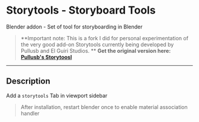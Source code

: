 # Storytools - Storyboard Tools

Blender addon - Set of tool for storyboarding in Blender

> **Important note: This is a fork I did for personal experimentation of the very good add-on Storytools currently being developed by Pullusb and El Guiri Studios. **
> **Get the original version here: [Pullusb's Storytoosl](https://github.com/Pullusb/storytools)**

---  

## Description

Add a `storytools` Tab in viewport sidebar

> After installation, restart blender once to enable material association handler

